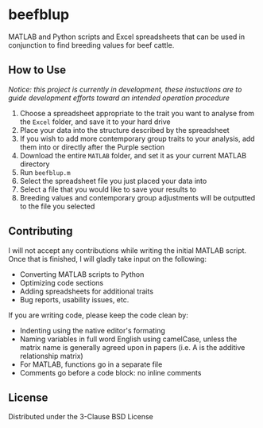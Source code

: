 # beefblup

MATLAB and Python scripts and Excel spreadsheets that can be used in conjunction to find breeding values for beef cattle.

## How to Use

*Notice: this project is currently in development, these instuctions are to guide development efforts toward an intended operation procedure*

1. Choose a spreadsheet appropriate to the trait you want to analyse from the `Excel` folder, and save it to your hard drive
2. Place your data into the structure described by the spreadsheet
3. If you wish to add more contemporary group traits to your analysis, add them into or directly after the Purple section
4. Download the entire `MATLAB` folder, and set it as your current MATLAB directory
5. Run `beefblup.m`
6. Select the spreadsheet file you just placed your data into
7. Select a file that you would like to save your results to
8. Breeding values and contemporary group adjustments will be outputted to the file you selected

## Contributing

I will not accept any contributions while writing the initial MATLAB script. Once that is finished, I will gladly take input on the following:

* Converting MATLAB scripts to Python
* Optimizing code sections
* Adding spreadsheets for additional traits
* Bug reports, usability issues, etc.

If you are writing code, please keep the code clean by:

* Indenting using the native editor's formating
* Naming variables in full word English using camelCase, unless the matrix name is generally agreed upon in papers (i.e. A is the additive relationship matrix)
* For MATLAB, functions go in a separate file
* Comments go before a code block: no inline comments

## License

Distributed under the 3-Clause BSD License